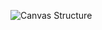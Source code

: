 ![Canvas Structure](http://www.plantuml.com/plantuml/proxy?src=https://raw.github.com/KaceCottam/WireStructure/master/docs/UML-Canvas.txt)

